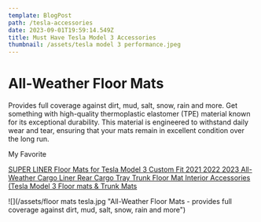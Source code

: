 ```yaml
---
template: BlogPost
path: /tesla-accessories
date: 2023-09-01T19:59:14.549Z
title: Must Have Tesla Model 3 Accessories
thumbnail: /assets/tesla model 3 performance.jpeg
---
```

# A﻿ll-Weather Floor Mats 

Provides full coverage against dirt, mud, salt, snow, rain and more. Get something with high-quality thermoplastic elastomer (TPE) material known for its exceptional durability. This material is engineered to withstand daily wear and tear, ensuring that your mats remain in excellent condition over the long run. 

M﻿y Favorite 

[SUPER LINER Floor Mats for Tesla Model 3 Custom Fit 2021 2022 2023 All-Weather Cargo Liner Rear Cargo Tray Trunk Floor Mat Interior Accessories (Tesla Model 3 Floor mats & Trunk Mats](https://amzn.to/3sKkCmM)

![](/assets/floor mats tesla.jpg "All-Weather Floor Mats - provides full coverage against dirt, mud, salt, snow, rain and more")
